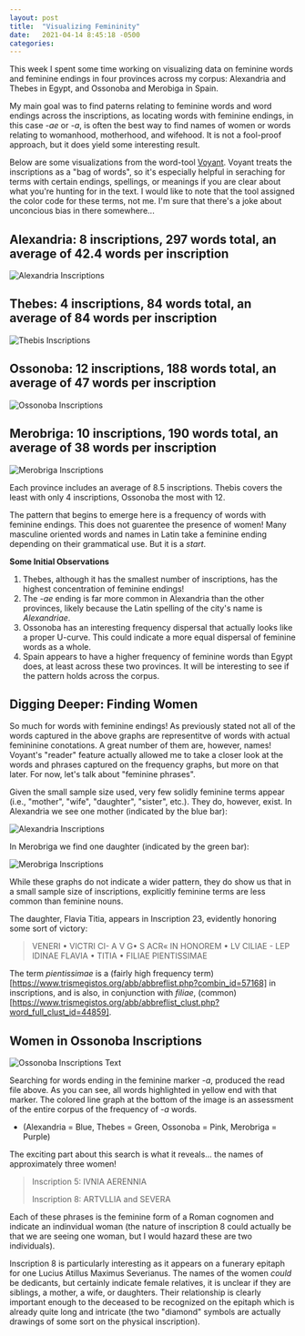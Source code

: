 ```yaml
---
layout: post
title:  "Visualizing Femininity"
date:   2021-04-14 8:45:18 -0500
categories: 
---
```


This week I spent some time working on visualizing data on feminine words and feminine endings in four provinces across my corpus: Alexandria and Thebes in Egypt, and Ossonoba and Merobiga in Spain.


My main goal was to find paterns relating to feminine words and word endings across the inscriptions, as locating words with feminine endings, in this case *-ae* or *-a*, is often the best way to find names of women or words relating to womanhood, motherhood, and wifehood. It is not a fool-proof approach, but it does yield some interesting result.

Below are some visualizations from the word-tool [Voyant](https://voyant-tools.org/). Voyant treats the inscriptions as a "bag of words", so it's especially helpful in seraching for terms with certain endings, spellings, or meanings if you are clear about what you're hunting for in the text. I would like to note that the tool assigned the color code for these terms, not me. I'm sure that there's a joke about unconcious bias in there somewhere...


## **Alexandria: 8 inscriptions, 297 words total, an average of 42.4 words per inscription**

![Alexandria Inscriptions](/CameronGrant/Assets/Fem_Endings_Alexandria.png)

## **Thebes: 4 inscriptions, 84 words total, an average of 84 words per inscription**

![Thebis Inscriptions](/CameronGrant/Assets/Fem_Endings_Thebis.png)

## **Ossonoba: 12 inscriptions, 188 words total, an average of 47 words per inscription**

![Ossonoba Inscriptions](/CameronGrant/Assets/Fem_Endings_Ossonoba.png)

## **Merobriga: 10 inscriptions, 190 words total, an average of 38 words per inscription**

![Merobriga Inscriptions](/CameronGrant/Assets/Fem_Endings_Merobriga.png)


Each province includes an average of 8.5 inscriptions. Thebis covers the least with only 4 inscriptions, Ossonoba the most with 12. 

The pattern that begins to emerge here is a frequency of words with feminine endings. This does not guarentee the presence of women! Many masculine oriented words and names in Latin take a feminine ending depending on their grammatical use. But it is a *start*.

**Some Initial Observations**
1. Thebes, although it has the smallest number of inscriptions, has the highest concentration of feminine endings!
2. The *-ae* ending is far more common in Alexandria than the other provinces, likely because the Latin spelling of the city's name is *Alexandriae*.
3. Ossonoba has an interesting frequency dispersal that actually looks like a proper U-curve. This could indicate a more equal dispersal of feminine words as a whole.
4. Spain appears to have a higher frequency of feminine words than Egypt does, at least across these two provinces. It will be interesting to see if the pattern holds across the corpus.


## **Digging Deeper: Finding Women**

So much for words with feminine endings! As previously stated not all of the words captured in the above graphs are representitve of words with actual femininine conotations. A great number of them are, however, names! Voyant's "reader" feature actually allowed me to take a closer look at the words and phrases captured on the frequency graphs, but more on that later. For now, let's talk about "feminine phrases".


Given the small sample size used, very few solidly feminine terms appear (i.e., "mother", "wife", "daughter", "sister", etc.). They do, however, exist. In Alexandria we see one mother (indicated by the blue bar):


![Alexandria Inscriptions](/CameronGrant/Assets/Alexandria_Materno.png)


In Merobriga we find one daughter (indicated by the green bar):


![Merobriga Inscriptions](/CameronGrant/Assets/Merobriga_Filiae.png)

While these graphs do not indicate a wider pattern, they do show us that in a small sample size of inscriptions, explicitly feminine terms are less common than feminine nouns. 

The daughter, Flavia Titia, appears in Inscription 23, evidently honoring some sort of victory:

> VENERI • VICTRI CI- A V G• S ACR« IN HONOREM • LV CILIAE - LEP IDINAE FLAVIA •
TITIA • FILIAE PIENTISSIMAE

The term *pientissimae* is a (fairly high frequency term)[https://www.trismegistos.org/abb/abbreflist.php?combin_id=57168] in inscriptions, and is also, in conjunction with *filiae*, (common)[https://www.trismegistos.org/abb/abbreflist_clust.php?word_full_clust_id=44859].


## **Women in Ossonoba Inscriptions**


![Ossonoba Inscriptions Text](/CameronGrant/Assets/Ossonoba_a.png)

Searching for words ending in the feminine marker *-a*, produced the read file above. As you can see, all words highlighted in yellow end with that marker. The colored line graph at the bottom of the image is an assessment of the entire corpus of the frequency of *-a* words.
	
* (Alexandria = Blue, Thebes = Green, Ossonoba = Pink, Merobriga = Purple)

The exciting part about this search is what it reveals... the names of approximately three women!

> Inscription 5: IVNIA AERENNIA
>
> Inscription 8: ARTVLLIA and SEVERA

Each of these phrases is the feminine form of a Roman cognomen and indicate an indinvidual woman (the nature of inscription 8 could actually be that we are seeing one woman, but I would hazard these are two individuals).

Inscription 8 is particularly interesting as it appears on a funerary epitaph for one Lucius Atillus Maximus Severianus. The names of the women *could* be dedicants, but certainly indicate female relatives, it is unclear if they are siblings, a mother, a wife, or daughters. Their relationship is clearly important enough to the deceased to be recognized on the epitaph which is already quite long and intricate (the two "diamond" symbols are actually drawings of some sort on the physical inscription).
